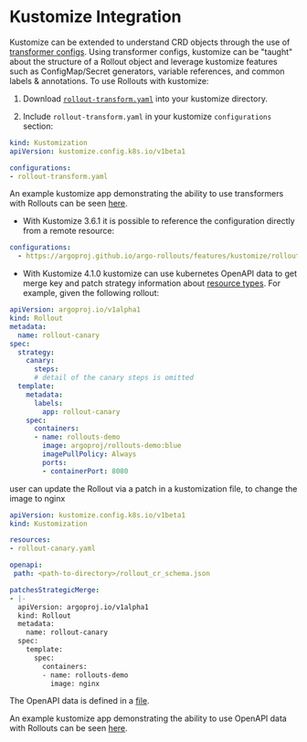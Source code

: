 # Kustomize Integration

Kustomize can be extended to understand CRD objects through the use of
[transformer configs](https://github.com/kubernetes-sigs/kustomize/tree/master/examples/transformerconfigs).
Using transformer configs, kustomize can be "taught" about the structure of a Rollout object and
leverage kustomize features such as ConfigMap/Secret generators, variable references, and common
labels & annotations. To use Rollouts with kustomize: 

1. Download [`rollout-transform.yaml`](kustomize/rollout-transform.yaml) into your kustomize directory.

2. Include `rollout-transform.yaml` in your kustomize `configurations` section:

```yaml
kind: Kustomization
apiVersion: kustomize.config.k8s.io/v1beta1

configurations:
- rollout-transform.yaml
```

An example kustomize app demonstrating the ability to use transformers with Rollouts can be seen
[here](https://github.com/argoproj/argo-rollouts/blob/master/docs/features/kustomize/example).

- With Kustomize 3.6.1 it is possible to reference the configuration directly from a remote resource:

```yaml
configurations:
  - https://argoproj.github.io/argo-rollouts/features/kustomize/rollout-transform.yaml
```

- With Kustomize 4.1.0 kustomize can use kubernetes OpenAPI data to get merge key and patch strategy information about [resource types](https://kubectl.docs.kubernetes.io/references/kustomize/kustomization/openapi). For example, given the following rollout:

```yaml
apiVersion: argoproj.io/v1alpha1
kind: Rollout
metadata:
  name: rollout-canary
spec:
  strategy:
    canary:
      steps:
      # detail of the canary steps is omitted
  template:
    metadata:
      labels:
        app: rollout-canary
    spec:
      containers:
      - name: rollouts-demo
        image: argoproj/rollouts-demo:blue
        imagePullPolicy: Always
        ports:
        - containerPort: 8080
```

user can update the Rollout via a patch in a kustomization file, to change the image to nginx

```yaml
apiVersion: kustomize.config.k8s.io/v1beta1
kind: Kustomization

resources:
- rollout-canary.yaml

openapi:
 path: <path-to-directory>/rollout_cr_schema.json

patchesStrategicMerge:
- |-
  apiVersion: argoproj.io/v1alpha1
  kind: Rollout
  metadata:
    name: rollout-canary
  spec:
    template:
      spec:
        containers:
        - name: rollouts-demo
          image: nginx
```

The OpenAPI data is defined in a [file](https://github.com/argoproj/argo-rollouts/blob/master/docs/features/kustomize/rollout_cr_schema.json).

An example kustomize app demonstrating the ability to use OpenAPI data with Rollouts can be seen
[here](https://github.com/argoproj/argo-rollouts/blob/master/test/kustomize/rollout).
